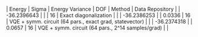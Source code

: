 | Energy      | Sigma   | Energy Variance   | DOF | Method                                                       | Data Repository |
| -36.2396643 |         |                   | 16  | Exact diagonalization                                        |                 |
| -36.2386253 |         | 0.0336            | 16  | VQE + symm. circuit (64 pars., exact grad, statevector)      |                 |
| -36.2374318 |         | 0.0657            | 16  | VQE + symm. circuit (64 pars., 2^14 samples/grad)            |                 |
